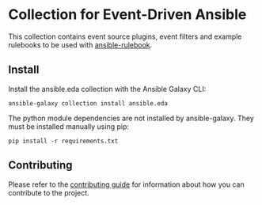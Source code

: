 # Collection for Event-Driven Ansible

This collection contains event source plugins, event filters and example rulebooks to be used with [ansible-rulebook](https://ansible-rulebook.readthedocs.io/en/stable/).

## Install

Install the ansible.eda collection with the Ansible Galaxy CLI:

```
ansible-galaxy collection install ansible.eda
```

The python module dependencies are not installed by ansible-galaxy. They must be installed manually using pip:

```
pip install -r requirements.txt
```

## Contributing

Please refer to the [contributing guide](./CONTRIBUTING.md) for information about how you can contribute to the project.
